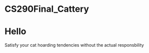 # CS290Final_Cattery

Hello
=======
Satisfy your cat hoarding tendencies without the actual responsbility
